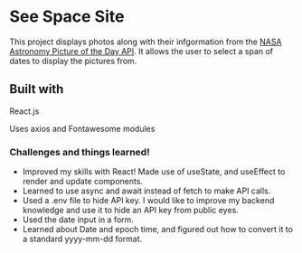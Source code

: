 # See Space Site

This project displays photos along with their infgormation from the [NASA Astronomy Picture of the Day API](https://api.nasa.gov/#apod). It allows the user to select a span of dates to display the pictures from.

## Built with

React.js

Uses axios and Fontawesome modules



### Challenges and things learned!

- Improved my skills with React! Made use of useState, and useEffect to render and update components. 
- Learned to use async and await instead of fetch to make API calls.
- Used a .env file to hide API key. I would like to improve my backend knowledge and use it to hide an API key from public eyes.
- Used the date input in a form.
- Learned about Date and epoch time, and figured out how to convert it to a standard yyyy-mm-dd format.



